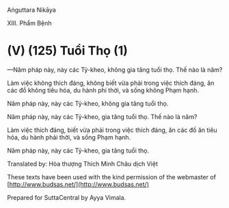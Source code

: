  

Aṅguttara Nikāya

XIII. Phẩm Bệnh

# (V) (125) Tuổi Thọ (1)

—Năm pháp này, này các Tỷ-kheo, không gia tăng tuổi thọ. Thế nào là năm?

Làm việc không thích đáng, không biết vừa phải trong việc thích đáng, ăn các đồ không tiêu hóa, du hành phi thời, và sống không Phạm hạnh.

Năm pháp này, này các Tỷ-kheo, không gia tăng tuổi thọ.

Năm pháp này, này các Tỷ-kheo, gia tăng tuổi thọ. Thế nào là năm?

Làm việc thích đáng, biết vừa phải trong việc thích đáng, ăn các đồ ăn tiêu hóa, du hành phải thời, và sống Phạm hạnh.

Năm pháp này, này các Tỷ-kheo, gia tăng tuổi thọ.

Translated by: Hòa thượng Thích Minh Châu dịch Việt

These texts have been used with the kind permission of the webmaster of [http://www.budsas.net/](http://www.budsas.net/)

Prepared for SuttaCentral by Ayya Vimala.